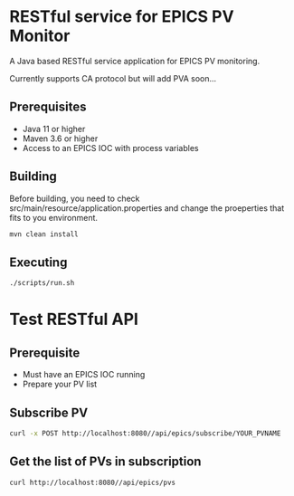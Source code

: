 # RESTful service for EPICS PV Monitor

A Java based RESTful service application for EPICS PV monitoring.

Currently supports CA protocol but will add PVA soon...

## Prerequisites

- Java 11 or higher
- Maven 3.6 or higher
- Access to an EPICS IOC with process variables

## Building
Before building, you need to check src/main/resource/application.properties and change the proeperties that fits to you environment.

```bash
mvn clean install
```

## Executing

```bash
./scripts/run.sh
```

# Test RESTful API

## Prerequisite
- Must have an EPICS IOC running
- Prepare your PV list

## Subscribe PV
```bash
curl -x POST http://localhost:8080//api/epics/subscribe/YOUR_PVNAME
```

## Get the list of PVs in subscription
```bash
curl http://localhost:8080//api/epics/pvs
```
